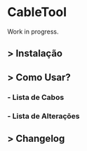 # CableTool

Work in progress.

## > Instalação

## > Como Usar?

### - Lista de Cabos

### - Lista de Alterações

## > Changelog
